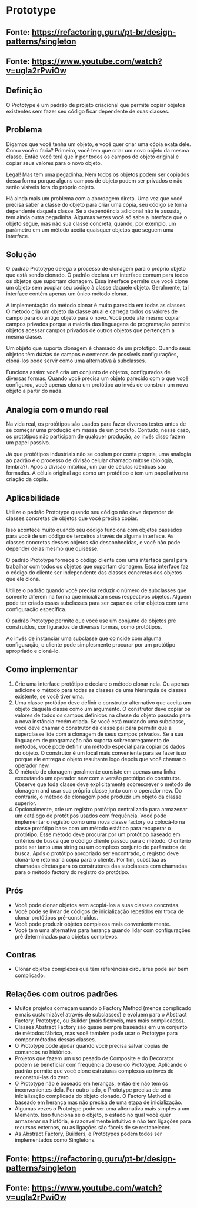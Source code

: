 ﻿# Prototype

## Fonte: https://refactoring.guru/pt-br/design-patterns/singleton
## Fonte: https://www.youtube.com/watch?v=ugIa2rPwiOw

## Definição
	
O Prototype é um padrão de projeto criacional que permite copiar objetos existentes sem fazer seu código ficar dependente de suas classes.

## Problema
	
Digamos que você tenha um objeto, e você quer criar uma cópia exata dele. Como você o faria? Primeiro, você tem que criar um novo objeto da mesma classe. Então você terá que ir por todos os campos do objeto original e copiar seus valores para o novo objeto.

Legal! Mas tem uma pegadinha. Nem todos os objetos podem ser copiados dessa forma porque alguns campos de objeto podem ser privados e não serão visíveis fora do próprio objeto.

Há ainda mais um problema com a abordagem direta. Uma vez que você precisa saber a classe do objeto para criar uma cópia, seu código se torna dependente daquela classe. Se a dependência adicional não te assusta, tem ainda outra pegadinha. Algumas vezes você só sabe a interface que o objeto segue, mas não sua classe concreta, quando, por exemplo, um parâmetro em um método aceita quaisquer objetos que seguem uma interface.

## Solução

O padrão Prototype delega o processo de clonagem para o próprio objeto que está sendo clonado. O padrão declara um interface comum para todos os objetos que suportam clonagem. Essa interface permite que você clone um objeto sem acoplar seu código à classe daquele objeto. Geralmente, tal interface contém apenas um único método clonar.

A implementação do método clonar é muito parecida em todas as classes. O método cria um objeto da classe atual e carrega todos os valores de campo para do antigo objeto para o novo. Você pode até mesmo copiar campos privados porque a maioria das linguagens de programação permite objetos acessar campos privados de outros objetos que pertençam a mesma classe.

Um objeto que suporta clonagem é chamado de um protótipo. Quando seus objetos têm dúzias de campos e centenas de possíveis configurações, cloná-los pode servir como uma alternativa à subclasses.

Funciona assim: você cria um conjunto de objetos, configurados de diversas formas. Quando você precisa um objeto parecido com o que você configurou, você apenas clona um protótipo ao invés de construir um novo objeto a partir do nada.

## Analogia com o mundo real

Na vida real, os protótipos são usados para fazer diversos testes antes de se começar uma produção em massa de um produto. Contudo, nesse caso, os protótipos não participam de qualquer produção, ao invés disso fazem um papel passivo.

Já que protótipos industriais não se copiam por conta própria, uma analogia ao padrão é o processo de divisão celular chamado mitose (biologia, lembra?). Após a divisão mitótica, um par de células idênticas são formadas. A célula original age como um protótipo e tem um papel ativo na criação da cópia.

## Aplicabilidade

Utilize o padrão Prototype quando seu código não deve depender de classes concretas de objetos que você precisa copiar.

 Isso acontece muito quando seu código funciona com objetos passados para você de um código de terceiros através de alguma interface. As classes concretas desses objetos são desconhecidas, e você não pode depender delas mesmo que quisesse.

O padrão Prototype fornece o código cliente com uma interface geral para trabalhar com todos os objetos que suportam clonagem. Essa interface faz o código do cliente ser independente das classes concretas dos objetos que ele clona.

 Utilize o padrão quando você precisa reduzir o número de subclasses que somente diferem na forma que inicializam seus respectivos objetos. Alguém pode ter criado essas subclasses para ser capaz de criar objetos com uma configuração específica.

 O padrão Prototype permite que você use um conjunto de objetos pré construídos, configurados de diversas formas, como protótipos.

Ao invés de instanciar uma subclasse que coincide com alguma configuração, o cliente pode simplesmente procurar por um protótipo apropriado e cloná-lo.

## Como implementar
	
1. Crie uma interface protótipo e declare o método clonar nela. Ou apenas adicione o método para todas as classes de uma hierarquia de classes existente, se você tiver uma.
2. Uma classe protótipo deve definir o construtor alternativo que aceita um objeto daquela classe como um argumento. O construtor deve copiar os valores de todos os campos definidos na classe do objeto passado para a nova instância recém criada. Se você está mudando uma subclasse, você deve chamar o construtor da classe pai para permitir que a superclasse lide com a clonagem de seus campos privados.
Se a sua linguagem de programação não suporta sobrecarregamento de métodos, você pode definir um método especial para copiar os dados do objeto. O construtor é um local mais conveniente para se fazer isso porque ele entrega o objeto resultante logo depois que você chamar o operador new.
3. O método de clonagem geralmente consiste em apenas uma linha: executando um operador new com a versão protótipo do construtor. Observe que toda classe deve explicitamente sobrescrever o método de clonagem and usar sua própria classe junto com o operador new. Do contrário, o método de clonagem pode produzir um objeto da classe superior.
4. Opcionalmente, crie um registro protótipo centralizado para armazenar um catálogo de protótipos usados com frequência.
Você pode implementar o registro como uma nova classe factory ou colocá-lo na classe protótipo base com um método estático para recuperar o protótipo. Esse método deve procurar por um protótipo baseado em critérios de busca que o código cliente passou para o método. O critério pode ser tanto uma string ou um complexo conjunto de parâmetros de busca. Após o protótipo apropriado ser encontrado, o registro deve cloná-lo e retornar a cópia para o cliente.
Por fim, substitua as chamadas diretas para os construtores das subclasses com chamadas para o método factory do registro do protótipo.

## Prós
	
- Você pode clonar objetos sem acoplá-los a suas classes concretas.
- Você pode se livrar de códigos de inicialização repetidos em troca de clonar protótipos pré-construídos.
- Você pode produzir objetos complexos mais convenientemente.
- Você tem uma alternativa para herança quando lidar com configurações pré determinadas para objetos complexos.

## Contras

- Clonar objetos complexos que têm referências circulares pode ser bem complicado.

## Relações com outros padrões

- Muitos projetos começam usando o Factory Method (menos complicado e mais customizável através de subclasses) e evoluem para o Abstract Factory, Prototype, ou Builder (mais flexíveis, mas mais complicados).
- Classes Abstract Factory são quase sempre baseadas em um conjunto de métodos fábrica, mas você também pode usar o Prototype para compor métodos dessas classes.
- O Prototype pode ajudar quando você precisa salvar cópias de comandos no histórico.
- Projetos que fazem um uso pesado de Composite e do Decorator podem se beneficiar com frequência do uso do Prototype. Aplicando o padrão permite que você clone estruturas complexas ao invés de reconstruí-las do zero.
- O Prototype não é baseado em heranças, então ele não tem os inconvenientes dela. Por outro lado, o Prototype precisa de uma inicialização complicada do objeto clonado. O Factory Method é baseado em herança mas não precisa de uma etapa de inicialização.
- Algumas vezes o Prototype pode ser uma alternativa mais simples a um Memento. Isso funciona se o objeto, o estado no qual você quer armazenar na história, é razoavelmente intuitivo e não tem ligações para recursos externos, ou as ligações são fáceis de se restabelecer.
- As Abstract Factory, Builders, e Prototypes podem todos ser implementados como Singletons.

## Fonte: https://refactoring.guru/pt-br/design-patterns/singleton
## Fonte: https://www.youtube.com/watch?v=ugIa2rPwiOw